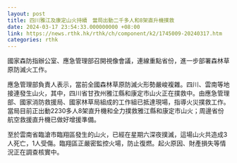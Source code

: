 ```yaml
---
layout: post
title: 四川雅江及康定山火持續　當局出動二千多人和8架直升機撲救
date: 2024-03-17 23:54:33.000000000 +08:00
link: https://news.rthk.hk/rthk/ch/component/k2/1745009-20240317.htm
categories: rthk
---
```


國家森防指辦公室、應急管理部召開視像會議，連線重點省份，進一步部署森林草原防滅火工作。

應急管理部負責人表示，當前全國森林草原防滅火形勢嚴峻複雜。四川、雲南等地接連發生山火，其中，四川省甘孜州雅江縣和康定市山火正在撲救中。由應急管理部、國家消防救援局、國家林草局組成的工作組已抵達現場，指導火災撲救工作。當局目前正出動2230多人8架直升機和全力撲救雅江縣和康定市山火；周邊省份航空救援直升機已做好增援準備。

至於雲南省臨滄市臨翔區發生的山火，已經在星期六深夜撲滅，這場山火共造成3人死亡，1人受傷。臨翔區正嚴密監控火場，防止復燃。起火原因、財產損失等情況正在調查核實中。
